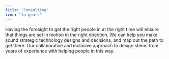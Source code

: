 ```yaml
---
title: "Consulting"
icon: "fa-gears"
---
```


Having the foresight to get the right people in at the right time will ensure that things are set in motion in the right direction. We can help you make sound strategic technology designs and decisions, and map out the path to get there. Our collaborative and inclusive approach to design stems from years of experience with helping people in this way.
